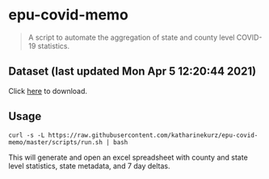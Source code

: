 # epu-covid-memo

> A script to automate the aggregation of state and county level COVID-19 statistics.

<!-- tmpl start -->

## Dataset (last updated Mon Apr  5 12:20:44 2021)

Click [here](https://covid-artifacts.s3.amazonaws.com/records/2021-4-5-122043-covid_artifact.xls) to download.

<!-- tmpl end -->

## Usage

```
curl -s -L https://raw.githubusercontent.com/katharinekurz/epu-covid-memo/master/scripts/run.sh | bash
```

This will generate and open an excel spreadsheet with county and state level statistics, state metadata, and 7 day deltas.